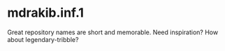 # mdrakib.inf.1
Great repository names are short and memorable. Need inspiration? How about legendary-tribble?
